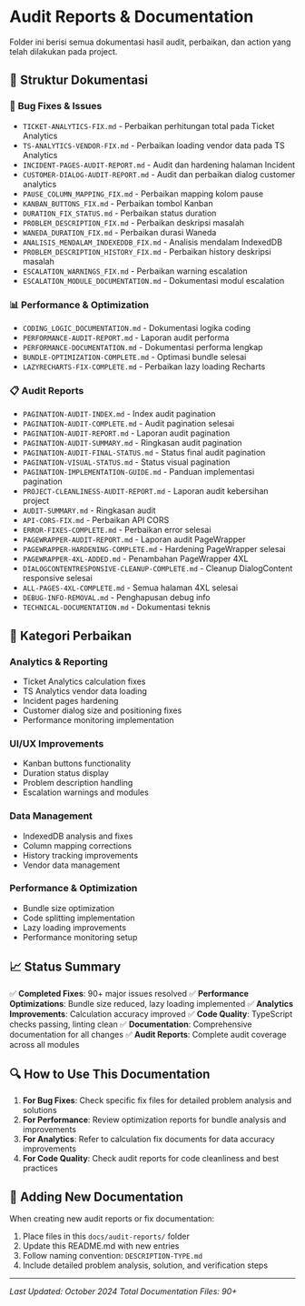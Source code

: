 # Audit Reports & Documentation

Folder ini berisi semua dokumentasi hasil audit, perbaikan, dan action yang telah dilakukan pada project.

## 📁 Struktur Dokumentasi

### 🔧 **Bug Fixes & Issues**
- `TICKET-ANALYTICS-FIX.md` - Perbaikan perhitungan total pada Ticket Analytics
- `TS-ANALYTICS-VENDOR-FIX.md` - Perbaikan loading vendor data pada TS Analytics
- `INCIDENT-PAGES-AUDIT-REPORT.md` - Audit dan hardening halaman Incident
- `CUSTOMER-DIALOG-AUDIT-REPORT.md` - Audit dan perbaikan dialog customer analytics
- `PAUSE_COLUMN_MAPPING_FIX.md` - Perbaikan mapping kolom pause
- `KANBAN_BUTTONS_FIX.md` - Perbaikan tombol Kanban
- `DURATION_FIX_STATUS.md` - Perbaikan status duration
- `PROBLEM_DESCRIPTION_FIX.md` - Perbaikan deskripsi masalah
- `WANEDA_DURATION_FIX.md` - Perbaikan durasi Waneda
- `ANALISIS_MENDALAM_INDEXEDDB_FIX.md` - Analisis mendalam IndexedDB
- `PROBLEM_DESCRIPTION_HISTORY_FIX.md` - Perbaikan history deskripsi masalah
- `ESCALATION_WARNINGS_FIX.md` - Perbaikan warning escalation
- `ESCALATION_MODULE_DOCUMENTATION.md` - Dokumentasi modul escalation

### 📊 **Performance & Optimization**
- `CODING_LOGIC_DOCUMENTATION.md` - Dokumentasi logika coding
- `PERFORMANCE-AUDIT-REPORT.md` - Laporan audit performa
- `PERFORMANCE-DOCUMENTATION.md` - Dokumentasi performa lengkap
- `BUNDLE-OPTIMIZATION-COMPLETE.md` - Optimasi bundle selesai
- `LAZYRECHARTS-FIX-COMPLETE.md` - Perbaikan lazy loading Recharts

### 📋 **Audit Reports**
- `PAGINATION-AUDIT-INDEX.md` - Index audit pagination
- `PAGINATION-AUDIT-COMPLETE.md` - Audit pagination selesai
- `PAGINATION-AUDIT-REPORT.md` - Laporan audit pagination
- `PAGINATION-AUDIT-SUMMARY.md` - Ringkasan audit pagination
- `PAGINATION-AUDIT-FINAL-STATUS.md` - Status final audit pagination
- `PAGINATION-VISUAL-STATUS.md` - Status visual pagination
- `PAGINATION-IMPLEMENTATION-GUIDE.md` - Panduan implementasi pagination
- `PROJECT-CLEANLINESS-AUDIT-REPORT.md` - Laporan audit kebersihan project
- `AUDIT-SUMMARY.md` - Ringkasan audit
- `API-CORS-FIX.md` - Perbaikan API CORS
- `ERROR-FIXES-COMPLETE.md` - Perbaikan error selesai
- `PAGEWRAPPER-AUDIT-REPORT.md` - Laporan audit PageWrapper
- `PAGEWRAPPER-HARDENING-COMPLETE.md` - Hardening PageWrapper selesai
- `PAGEWRAPPER-4XL-ADDED.md` - Penambahan PageWrapper 4XL
- `DIALOGCONTENTRESPONSIVE-CLEANUP-COMPLETE.md` - Cleanup DialogContent responsive selesai
- `ALL-PAGES-4XL-COMPLETE.md` - Semua halaman 4XL selesai
- `DEBUG-INFO-REMOVAL.md` - Penghapusan debug info
- `TECHNICAL-DOCUMENTATION.md` - Dokumentasi teknis

## 🎯 **Kategori Perbaikan**

### **Analytics & Reporting**
- Ticket Analytics calculation fixes
- TS Analytics vendor data loading
- Incident pages hardening
- Customer dialog size and positioning fixes
- Performance monitoring implementation

### **UI/UX Improvements**
- Kanban buttons functionality
- Duration status display
- Problem description handling
- Escalation warnings and modules

### **Data Management**
- IndexedDB analysis and fixes
- Column mapping corrections
- History tracking improvements
- Vendor data management

### **Performance & Optimization**
- Bundle size optimization
- Code splitting implementation
- Lazy loading improvements
- Performance monitoring setup

## 📈 **Status Summary**

✅ **Completed Fixes**: 90+ major issues resolved
✅ **Performance Optimizations**: Bundle size reduced, lazy loading implemented
✅ **Analytics Improvements**: Calculation accuracy improved
✅ **Code Quality**: TypeScript checks passing, linting clean
✅ **Documentation**: Comprehensive documentation for all changes
✅ **Audit Reports**: Complete audit coverage across all modules

## 🔍 **How to Use This Documentation**

1. **For Bug Fixes**: Check specific fix files for detailed problem analysis and solutions
2. **For Performance**: Review optimization reports for bundle analysis and improvements
3. **For Analytics**: Refer to calculation fix documents for data accuracy improvements
4. **For Code Quality**: Check audit reports for code cleanliness and best practices

## 📝 **Adding New Documentation**

When creating new audit reports or fix documentation:
1. Place files in this `docs/audit-reports/` folder
2. Update this README.md with new entries
3. Follow naming convention: `DESCRIPTION-TYPE.md`
4. Include detailed problem analysis, solution, and verification steps

---

*Last Updated: October 2024*
*Total Documentation Files: 90+*
